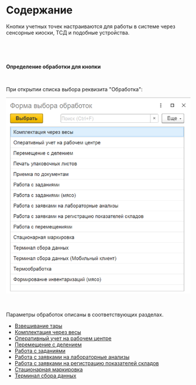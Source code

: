 # Содержание
Кнопки учетных точек настраиваются для работы в системе через сенсорные
киоски, ТСД и подобные устройства.

 

 

**Определение обработки для кнопки**

 

При открытии списка выбора реквизита "Обработка":

![1](readme.assets/1.png)

 

Параметры обработок описаны в соответствующих разделах.

- [Взвешивание тары](ContainerWeighing/ContainerWeighing.md)
- [Комплектация через весы](PackagingWithScales/PackagingWithScales.md)
- [Оперативный учет на рабочем центре](OperationalAccountingOnWorkCenter/OperationalAccountingOnWorkCenter.md)
- [Перемещение с делением](DeleniePalet/DeleniePalet.md)
- [Работа с заданиями](WorkWithTasks/WorkWithTasks.md)
- [Работа с заявками на лабораторные анализы](WorkWithLabAnalyzes/WorkWithLabAnalyzes.md)
- [Работа с заявками на регистрацию показателей складов](WorkWithRequestToRegistrationIndicatorsOfWarehouses/WorkWithRequestToRegistrationIndicatorsOfWarehouses.md)
- [Стационарная маркировка](StacMark/StacMark.md)
- [Терминал сбора данных](DataCollectionTerminal/DataCollectionTerminal.md)
